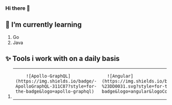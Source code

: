 ### Hi there 👋

## 🌱 I’m currently learning

1. Go
2. Java

## ✨ Tools i work with on a daily basis
1. <table><tr>
  <td>
    
      	![Apollo-GraphQL](https://img.shields.io/badge/-ApolloGraphQL-311C87?style=for-the-badge&logo=apollo-graphql)
    
  </td>
  <td>
    
      ![Angular](https://img.shields.io/badge/angular-%23DD0031.svg?style=for-the-badge&logo=angular&logoColor=white)
    
  </td>
  <td>
    <pre>
      ![Figma](https://img.shields.io/badge/figma-%23F24E1E.svg?style=for-the-badge&logo=figma&logoColor=white)
    </pre>
  </td>
</tr></table>

<!--
**webdevgregorjansen/webdevgregorjansen** is a ✨ _special_ ✨ repository because its `README.md` (this file) appears on your GitHub profile.

Here are some ideas to get you started:

- 🔭 I’m currently working on ...

- 👯 I’m looking to collaborate on ...
- 🤔 I’m looking for help with ...
- 💬 Ask me about ...
- 📫 How to reach me: ...
- 😄 Pronouns: ...
- ⚡ Fun fact: ...
-->
